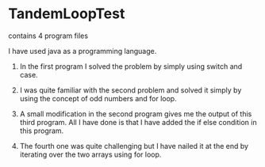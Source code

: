 # TandemLoopTest
 contains 4 program files
 
 I have used java as a programming language.



 1. In the first program I solved the problem by simply using switch and case.

 2. I was quite familiar with the second problem and solved it simply by using 
 the concept of odd numbers and for loop.

 3. A small modification in the second program gives me the output of this third 
 program. All I have done is that I have added the if else condition in this program.

 4. The fourth one was quite challenging but I have nailed it at the end by iterating 
 over the two arrays using for loop.
